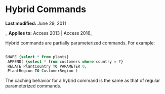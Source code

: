 
# Hybrid Commands

 **Last modified:** June 29, 2011

 _ **Applies to:** Access 2013 | Access 2016_

Hybrid commands are partially parameterized commands. For example:




```sql
 
SHAPE {select * from plants} 
 APPEND( {select * from customers where country = ?} 
 RELATE PlantCountry TO PARAMETER 0, 
 PlantRegion TO CustomerRegion ) 

```

The caching behavior for a hybrid command is the same as that of regular parameterized commands.

